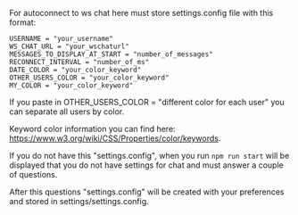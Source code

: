 For autoconnect to ws chat here must store settings.config file with this format:

```
USERNAME = "your_username"
WS_CHAT_URL = "your_wschaturl"
MESSAGES_TO_DISPLAY_AT_START = "number_of_messages"
RECONNECT_INTERVAL = "number_of_ms"
DATE_COLOR = "your_color_keyword"
OTHER_USERS_COLOR = "your_color_keyword"
MY_COLOR = "your_color_keyword"
```

If you paste in OTHER_USERS_COLOR = "different color for each user" you can separate all users by color.

Keyword color information you can find here: https://www.w3.org/wiki/CSS/Properties/color/keywords.

If you do not have this "settings.config", when you run ```npm run start``` will be displayed that you do not have settings for chat and must answer a couple of questions.

After this questions "settings.config" will be created with your preferences and stored in settings/settings.config.